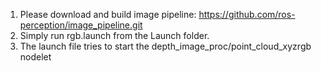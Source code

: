 1. Please download and build image pipeline: https://github.com/ros-perception/image_pipeline.git 
2. Simply run rgb.launch from the Launch folder.
3. The launch file tries to start the depth_image_proc/point_cloud_xyzrgb nodelet 
